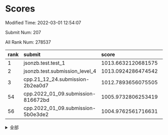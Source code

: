 # Scores

Modified Time: 2022-03-01 12:54:07

Submit Num: 207

All Rank Num: 278537

| rank |               submit               |       score        |       sigma        | pk_num |
| :--- | :--------------------------------- | :----------------- | :----------------- | :----- |
| 1    | jsonzb.test.test_1                 | 1013.6632120681575 | 0.7904086462426824 | 5378   |
| 2    | jsonzb.test.submission_level_4     | 1013.0924286474542 | 0.8202094455653763 | 5382   |
| 3    | cpp.21_12_24.submission-2b2ea0d7   | 1012.7893656075505 | 0.7832023283898781 | 5382   |
| 54   | cpp.2022_01_09.submission-816672bd | 1005.9732806253419 | 0.7064173317721661 | 5382   |
| 56   | cpp.2022_01_09.submission-5b0e3de2 | 1004.9762561716631 | 0.71600135138245   | 5384   |


<details>
<summary>全部</summary>

| rank |                 submit                 |       score        |       sigma        | pk_num |
| :--- | :------------------------------------- | :----------------- | :----------------- | :----- |
| 1    | jsonzb.test.test_1                     | 1013.6632120681575 | 0.7904086462426824 | 5378   |
| 2    | jsonzb.test.submission_level_4         | 1013.0924286474542 | 0.8202094455653763 | 5382   |
| 3    | cpp.21_12_24.submission-2b2ea0d7       | 1012.7893656075505 | 0.7832023283898781 | 5382   |
| 4    | gobigger.level_3.submission_level_3_29 | 1012.039874155612  | 0.7889507240260257 | 5382   |
| 5    | gobigger.level_3.submission_level_3_25 | 1011.555070924014  | 0.7714881168863591 | 5387   |
| 6    | gobigger.level_3.submission_level_3_2  | 1011.4588259276154 | 0.7857418980559062 | 5378   |
| 7    | gobigger.level_3.submission_level_3_18 | 1011.2466916648702 | 0.7592549772707482 | 5380   |
| 8    | gobigger.level_3.submission_level_3_24 | 1011.2269047687553 | 0.7724706176606563 | 5379   |
| 9    | gobigger.level_3.submission_level_3_5  | 1011.1089356666623 | 0.7915159742401165 | 5381   |
| 10   | gobigger.level_3.submission_level_3_10 | 1011.0958356112938 | 0.7673151007188507 | 5387   |
| 11   | gobigger.level_3.submission_level_3_43 | 1011.0937150446878 | 0.7861347815368744 | 5383   |
| 12   | gobigger.level_3.submission_level_3_7  | 1011.0229988629585 | 0.7739194251532929 | 5381   |
| 13   | gobigger.level_3.submission_level_3_15 | 1010.924697951805  | 0.7898633244240139 | 5385   |
| 14   | gobigger.level_3.submission_level_3_44 | 1010.8815193996641 | 0.7566910705106674 | 5385   |
| 15   | gobigger.level_3.submission_level_3_27 | 1010.8461545528193 | 0.761236809506187  | 5383   |
| 16   | gobigger.level_3.submission_level_3_28 | 1010.802967034756  | 0.7900631038924922 | 5379   |
| 17   | gobigger.level_3.submission_level_3_13 | 1010.7559302272566 | 0.7790550358499642 | 5380   |
| 18   | gobigger.level_3.submission_level_3_38 | 1010.7523026997693 | 0.7663260135187328 | 5380   |
| 19   | gobigger.level_3.submission_level_3_23 | 1010.6474079482138 | 0.7515456075854294 | 5382   |
| 20   | gobigger.level_3.submission_level_3_48 | 1010.570379843628  | 0.7582684551845839 | 5381   |
| 21   | gobigger.level_3.submission_level_3_1  | 1010.5183579215325 | 0.7515050430168508 | 5382   |
| 22   | gobigger.level_3.submission_level_3_42 | 1010.4784959880177 | 0.7747412581371687 | 5381   |
| 23   | gobigger.level_3.submission_level_3_34 | 1010.4543867471707 | 0.7350537901763347 | 5382   |
| 24   | gobigger.level_3.submission_level_3_14 | 1010.2836602353215 | 0.7688925901707306 | 5385   |
| 25   | gobigger.level_3.submission_level_3_4  | 1010.2213903374702 | 0.7639627679384177 | 5380   |
| 26   | gobigger.level_3.submission_level_3_39 | 1010.1810619047493 | 0.7409727884096223 | 5386   |
| 27   | gobigger.level_3.submission_level_3_12 | 1010.1188719829805 | 0.730461053247384  | 5384   |
| 28   | gobigger.level_3.submission_level_3_41 | 1010.1080762878689 | 0.7484585024423659 | 5383   |
| 29   | gobigger.level_3.submission_level_3_40 | 1010.0812357858993 | 0.7551670284082773 | 5384   |
| 30   | gobigger.level_3.submission_level_3_33 | 1010.0125909258312 | 0.7781318063729183 | 5388   |
| 31   | gobigger.level_3.submission_level_3_36 | 1009.8392903518225 | 0.7605788945976385 | 5383   |
| 32   | gobigger.level_3.submission_level_3_35 | 1009.7450285441092 | 0.7578051810088667 | 5381   |
| 33   | gobigger.level_3.submission_level_3_16 | 1009.7367829809936 | 0.7769645142410896 | 5387   |
| 34   | gobigger.level_3.submission_level_3_6  | 1009.7008075673918 | 0.7361053419408567 | 5383   |
| 35   | gobigger.level_3.submission_level_3_17 | 1009.5895499559384 | 0.7495744714072123 | 5383   |
| 36   | gobigger.level_3.submission_level_3_32 | 1009.5809285718757 | 0.7471241802536075 | 5384   |
| 37   | gobigger.level_3.submission_level_3_46 | 1009.5708583512677 | 0.7580628682607691 | 5384   |
| 38   | gobigger.level_3.submission_level_3_49 | 1009.5509001873722 | 0.7620355145362929 | 5383   |
| 39   | gobigger.level_3.submission_level_3_31 | 1009.4097254087749 | 0.7332459391934121 | 5381   |
| 40   | gobigger.level_3.submission_level_3_19 | 1009.4094640416248 | 0.742101182548908  | 5380   |
| 41   | gobigger.level_3.submission_level_3_47 | 1009.3449092106842 | 0.7462830118246939 | 5379   |
| 42   | gobigger.level_3.submission_level_3_37 | 1009.3266930744157 | 0.7454493743281582 | 5382   |
| 43   | gobigger.level_3.submission_level_3_30 | 1009.2924551337467 | 0.7549502123599052 | 5378   |
| 44   | gobigger.level_3.submission_level_3_0  | 1009.268064880139  | 0.7622938007762706 | 5386   |
| 45   | gobigger.level_3.submission_level_3_9  | 1009.243853016896  | 0.7467472125769296 | 5389   |
| 46   | gobigger.level_3.submission_level_3_20 | 1009.1398430941924 | 0.7567839734646306 | 5384   |
| 47   | gobigger.level_3.submission_level_3_45 | 1009.0433681679502 | 0.7593479437221637 | 5378   |
| 48   | gobigger.level_3.submission_level_3_8  | 1008.8177448019502 | 0.747680504686517  | 5382   |
| 49   | gobigger.level_3.submission_level_3_11 | 1008.8163055622784 | 0.7666820591723775 | 5382   |
| 50   | gobigger.level_3.submission_level_3_22 | 1008.7628058865844 | 0.7546987048745915 | 5377   |
| 51   | gobigger.level_3.submission_level_3_3  | 1008.5565395508578 | 0.7553387947205237 | 5384   |
| 52   | gobigger.level_3.submission_level_3_26 | 1008.549254339073  | 0.7207803804768804 | 5384   |
| 53   | gobigger.level_3.submission_level_3_21 | 1008.079074207436  | 0.7424888509000246 | 5382   |
| 54   | cpp.2022_01_09.submission-816672bd     | 1005.9732806253419 | 0.7064173317721661 | 5382   |
| 55   | gobigger.level_1.submission_level_1_5  | 1005.2345333323427 | 0.7358988198212637 | 5383   |
| 56   | cpp.2022_01_09.submission-5b0e3de2     | 1004.9762561716631 | 0.71600135138245   | 5384   |
| 57   | gobigger.level_1.submission_level_1_43 | 1004.8757091668127 | 0.7312680301992307 | 5383   |
| 58   | gobigger.level_1.submission_level_1_8  | 1004.8222339083726 | 0.7143855860531535 | 5384   |
| 59   | gobigger.level_1.submission_level_1_7  | 1004.6233006673561 | 0.7093964296925629 | 5383   |
| 60   | gobigger.level_1.submission_level_1_36 | 1004.3034347641897 | 0.7107535140478016 | 5384   |
| 61   | gobigger.level_1.submission_level_1_14 | 1004.273336037032  | 0.7199412268210621 | 5381   |
| 62   | gobigger.level_1.submission_level_1_39 | 1004.2300235730497 | 0.7212654282951577 | 5381   |
| 63   | gobigger.level_1.submission_level_1_48 | 1004.2212770159475 | 0.7193580438964058 | 5386   |
| 64   | gobigger.level_1.submission_level_1_26 | 1004.0608268058662 | 0.7064375113938389 | 5388   |
| 65   | gobigger.level_1.submission_level_1_33 | 1004.0491627457426 | 0.7291082860399068 | 5385   |
| 66   | gobigger.level_1.submission_level_1_16 | 1004.0170722625558 | 0.7190004762030707 | 5389   |
| 67   | gobigger.level_1.submission_level_1_17 | 1003.907791339867  | 0.7126140030693733 | 5384   |
| 68   | gobigger.level_1.submission_level_1_19 | 1003.8634905163002 | 0.7188956289732134 | 5383   |
| 69   | gobigger.level_1.submission_level_1_13 | 1003.811390241496  | 0.7124520769531365 | 5382   |
| 70   | gobigger.level_1.submission_level_1_1  | 1003.8067177289304 | 0.7283286911891096 | 5382   |
| 71   | gobigger.level_1.submission_level_1_31 | 1003.7992968598651 | 0.706135452700805  | 5382   |
| 72   | gobigger.level_1.submission_level_1_24 | 1003.7383184376271 | 0.7281706530928285 | 5388   |
| 73   | gobigger.level_1.submission_level_1_37 | 1003.6672862679543 | 0.7159350429270628 | 5382   |
| 74   | gobigger.level_1.submission_level_1_12 | 1003.6621829269526 | 0.7159001723011551 | 5386   |
| 75   | gobigger.level_1.submission_level_1_6  | 1003.597838026749  | 0.7086047048938628 | 5384   |
| 76   | gobigger.level_1.submission_level_1_28 | 1003.5528732649019 | 0.7091568949954802 | 5387   |
| 77   | gobigger.level_1.submission_level_1_9  | 1003.5520033273268 | 0.715178747955771  | 5383   |
| 78   | gobigger.level_1.submission_level_1_20 | 1003.4800149151134 | 0.7182603780179179 | 5383   |
| 79   | gobigger.level_1.submission_level_1_47 | 1003.4743985655412 | 0.7145669305591139 | 5383   |
| 80   | gobigger.level_1.submission_level_1_35 | 1003.4533100172526 | 0.7231705870573462 | 5377   |
| 81   | gobigger.level_1.submission_level_1_32 | 1003.2883161906528 | 0.7272426584171533 | 5380   |
| 82   | gobigger.level_1.submission_level_1_38 | 1003.273161541205  | 0.7186341682357837 | 5382   |
| 83   | gobigger.level_1.submission_level_1_3  | 1003.2658529225013 | 0.726988304803851  | 5384   |
| 84   | gobigger.level_1.submission_level_1_34 | 1003.2232430296525 | 0.7213293331924171 | 5386   |
| 85   | gobigger.level_1.submission_level_1_30 | 1003.2141472192505 | 0.7173098697946356 | 5383   |
| 86   | gobigger.level_1.submission_level_1_46 | 1003.1348055246231 | 0.7116563182168092 | 5388   |
| 87   | gobigger.level_1.submission_level_1_11 | 1003.1274726158988 | 0.7200947006133138 | 5385   |
| 88   | gobigger.level_1.submission_level_1_25 | 1003.0784431454745 | 0.7194401668993392 | 5384   |
| 89   | gobigger.level_1.submission_level_1_29 | 1003.0688249375444 | 0.71415309784763   | 5391   |
| 90   | gobigger.level_1.submission_level_1_49 | 1003.0146965573587 | 0.7188759242788254 | 5381   |
| 91   | gobigger.level_1.submission_level_1_15 | 1002.922862725268  | 0.7224175941853814 | 5383   |
| 92   | gobigger.level_1.submission_level_1_23 | 1002.8773330681896 | 0.7112694619514951 | 5386   |
| 93   | gobigger.level_1.submission_level_1_41 | 1002.825981680844  | 0.7178180410644457 | 5383   |
| 94   | gobigger.level_1.submission_level_1_0  | 1002.7896690030944 | 0.7119573746760166 | 5384   |
| 95   | gobigger.level_1.submission_level_1_18 | 1002.7455334689166 | 0.7200591585692602 | 5384   |
| 96   | gobigger.level_1.submission_level_1_2  | 1002.721043432876  | 0.7149540669385501 | 5384   |
| 97   | gobigger.level_1.submission_level_1_22 | 1002.7025230030524 | 0.7138657453343754 | 5379   |
| 98   | gobigger.level_1.submission_level_1_10 | 1002.7015452086666 | 0.7195951467560651 | 5379   |
| 99   | gobigger.level_1.submission_level_1_21 | 1002.5606805153341 | 0.7194369033944806 | 5382   |
| 100  | gobigger.level_1.submission_level_1_45 | 1002.3755385168088 | 0.7132403473652579 | 5383   |
| 101  | gobigger.level_1.submission_level_1_44 | 1002.2191801153377 | 0.7093507863468538 | 5386   |
| 102  | gobigger.level_1.submission_level_1_42 | 1002.1909141315141 | 0.7294886183518333 | 5383   |
| 103  | gobigger.level_1.submission_level_1_4  | 1002.092164862322  | 0.7192349318559788 | 5382   |
| 104  | gobigger.level_1.submission_level_1_27 | 1002.0194755214002 | 0.7196513652454662 | 5386   |
| 105  | gobigger.level_1.submission_level_1_40 | 1001.2444619756775 | 0.7137589673978769 | 5387   |
| 106  | gobigger.random.submission_random_30   | 997.3560242054566  | 0.7019494292549012 | 5380   |
| 107  | gobigger.random.submission_random_19   | 997.3473011236132  | 0.7291030849515532 | 5381   |
| 108  | gobigger.random.submission_random_39   | 997.1043418194188  | 0.711453835390558  | 5383   |
| 109  | gobigger.random.submission_random_24   | 996.9499896494622  | 0.7050092630888088 | 5379   |
| 110  | gobigger.random.submission_random_37   | 996.7598494251696  | 0.6981006936796441 | 5386   |
| 111  | gobigger.random.submission_random_38   | 996.6720667820994  | 0.7183794774878024 | 5379   |
| 112  | gobigger.random.submission_random_33   | 996.6327326880802  | 0.714525964627763  | 5379   |
| 113  | gobigger.random.submission_random_25   | 996.5193589152991  | 0.7154747624956399 | 5387   |
| 114  | gobigger.random.submission_random_47   | 996.4605623181507  | 0.7240061139479239 | 5382   |
| 115  | gobigger.random.submission_random_36   | 996.4300392773927  | 0.7097962417667611 | 5381   |
| 116  | gobigger.random.submission_random_20   | 996.3893969907642  | 0.7274368098996005 | 5386   |
| 117  | gobigger.random.submission_random_45   | 996.3428466399348  | 0.7011656385990772 | 5383   |
| 118  | gobigger.random.submission_random_49   | 996.3187446486266  | 0.6990120082432162 | 5378   |
| 119  | gobigger.random.submission_random_40   | 996.2957263496291  | 0.7098395018988887 | 5380   |
| 120  | gobigger.random.submission_random_31   | 996.2271642149558  | 0.7310037610005685 | 5387   |
| 121  | gobigger.random.submission_random_27   | 996.2097680745119  | 0.7173720147846926 | 5379   |
| 122  | gobigger.random.submission_random_5    | 996.204897826379   | 0.6971605959801704 | 5383   |
| 123  | gobigger.random.submission_random_28   | 996.1428584360339  | 0.7210885115463036 | 5382   |
| 124  | gobigger.random.submission_random_16   | 996.1336008310872  | 0.7165294362297879 | 5382   |
| 125  | gobigger.random.submission_random_12   | 996.1074792737691  | 0.7125472563773884 | 5385   |
| 126  | gobigger.random.submission_random_48   | 996.0995098244493  | 0.7083390917310836 | 5383   |
| 127  | gobigger.random.submission_random_2    | 996.0891676912046  | 0.7192701315887001 | 5385   |
| 128  | gobigger.random.submission_random_1    | 996.0446199047916  | 0.713691653276753  | 5387   |
| 129  | gobigger.random.submission_random_35   | 995.9597224415688  | 0.7053309709921233 | 5386   |
| 130  | gobigger.random.submission_random_34   | 995.9030106870937  | 0.7244970709568125 | 5381   |
| 131  | gobigger.random.submission_random_7    | 995.8492239208551  | 0.712900553161965  | 5377   |
| 132  | gobigger.random.submission_random_0    | 995.8030566345158  | 0.6948999510545428 | 5382   |
| 133  | gobigger.random.submission_random_15   | 995.7747001911872  | 0.7185127910363043 | 5384   |
| 134  | gobigger.random.submission_random_22   | 995.7404415747867  | 0.7087970535212537 | 5382   |
| 135  | gobigger.random.submission_random_9    | 995.6994796341945  | 0.7109504840750478 | 5380   |
| 136  | gobigger.random.submission_random_26   | 995.6919279464182  | 0.7010929551816732 | 5383   |
| 137  | gobigger.random.submission_random_42   | 995.6901540343499  | 0.7157281248781397 | 5384   |
| 138  | gobigger.random.submission_random_4    | 995.6007011923755  | 0.7242063969734535 | 5379   |
| 139  | gobigger.random.submission_random_17   | 995.5786372047867  | 0.7249479933666865 | 5377   |
| 140  | gobigger.random.submission_random_18   | 995.5303785551399  | 0.7208866562812364 | 5383   |
| 141  | gobigger.random.submission_random_23   | 995.3908079040556  | 0.713891149541444  | 5383   |
| 142  | gobigger.random.submission_random_41   | 995.3204045718079  | 0.7122651851326167 | 5378   |
| 143  | gobigger.random.submission_random_32   | 995.2706763175358  | 0.7185500332941768 | 5384   |
| 144  | gobigger.random.submission_random_13   | 995.2688216548598  | 0.7202814112980659 | 5377   |
| 145  | gobigger.random.submission_random_44   | 995.1471379438658  | 0.7039025768902158 | 5383   |
| 146  | gobigger.random.submission_random_29   | 995.1417198653264  | 0.7164425179482397 | 5382   |
| 147  | gobigger.random.submission_random_8    | 995.0869983276418  | 0.7197885196030691 | 5381   |
| 148  | gobigger.random.submission_random_10   | 994.9912380029768  | 0.7083705527573156 | 5383   |
| 149  | gobigger.random.submission_random_43   | 994.9247692057131  | 0.7183557307659295 | 5381   |
| 150  | gobigger.random.submission_random_46   | 994.7687101856093  | 0.7219532101195558 | 5380   |
| 151  | gobigger.random.submission_random_6    | 994.7230414108739  | 0.7311758693378104 | 5382   |
| 152  | gobigger.random.submission_random_21   | 994.6906194113659  | 0.7309864528393992 | 5381   |
| 153  | gobigger.random.submission_random_11   | 994.6876940563732  | 0.7341695189965056 | 5381   |
| 154  | gobigger.random.submission_random_14   | 994.4937574018587  | 0.7240810253584379 | 5383   |
| 155  | gobigger.random.submission_random_3    | 994.2792738928215  | 0.7116326357952701 | 5382   |
| 156  | gobigger.level_2.submission_level_2_37 | 993.840291470367   | 0.7204066483723606 | 5380   |
| 157  | gobigger.level_2.submission_level_2_14 | 993.8200132078307  | 0.7472475589679762 | 5380   |
| 158  | gobigger.level_2.submission_level_2_40 | 993.7428347673441  | 0.730661611842329  | 5374   |
| 159  | gobigger.level_2.submission_level_2_22 | 993.6265294572696  | 0.7398606298832107 | 5383   |
| 160  | gobigger.level_2.submission_level_2_6  | 993.5828634591506  | 0.7364825947990387 | 5383   |
| 161  | gobigger.level_2.submission_level_2_25 | 993.514229675969   | 0.73554158022247   | 5384   |
| 162  | gobigger.level_2.submission_level_2_2  | 993.2292258346432  | 0.7312086534388367 | 5379   |
| 163  | gobigger.level_2.submission_level_2_5  | 993.1760060032733  | 0.7426654360463584 | 5379   |
| 164  | gobigger.level_2.submission_level_2_44 | 993.1478566126459  | 0.734790828227844  | 5379   |
| 165  | gobigger.level_2.submission_level_2_31 | 992.99286035273    | 0.7421305481821124 | 5381   |
| 166  | gobigger.level_2.submission_level_2_3  | 992.9412335409969  | 0.7323833301771353 | 5379   |
| 167  | gobigger.level_2.submission_level_2_33 | 992.9099159807612  | 0.7522062454165371 | 5379   |
| 168  | gobigger.level_2.submission_level_2_11 | 992.9032514525878  | 0.7185161640657276 | 5382   |
| 169  | gobigger.level_2.submission_level_2_28 | 992.8685610457867  | 0.7464115301223572 | 5382   |
| 170  | gobigger.level_2.submission_level_2_48 | 992.8388062481575  | 0.7438510354991661 | 5383   |
| 171  | gobigger.level_2.submission_level_2_10 | 992.7094929107302  | 0.7293849842537367 | 5375   |
| 172  | gobigger.level_2.submission_level_2_15 | 992.6003769830897  | 0.7306739360843366 | 5384   |
| 173  | gobigger.level_2.submission_level_2_21 | 992.5627145009835  | 0.7496323107398464 | 5379   |
| 174  | gobigger.level_2.submission_level_2_32 | 992.4940541764216  | 0.7667442026239193 | 5379   |
| 175  | gobigger.level_2.submission_level_2_38 | 992.2786176120634  | 0.7520969827412407 | 5381   |
| 176  | gobigger.level_2.submission_level_2_20 | 992.2400666801907  | 0.7386332061169537 | 5381   |
| 177  | gobigger.level_2.submission_level_2_7  | 992.1523554636948  | 0.7527493660205643 | 5383   |
| 178  | gobigger.level_2.submission_level_2_4  | 992.1505771319808  | 0.7572596839571365 | 5383   |
| 179  | gobigger.level_2.submission_level_2_16 | 992.0215192966833  | 0.736027462975335  | 5381   |
| 180  | gobigger.level_2.submission_level_2_42 | 992.0045594132064  | 0.7542021376610831 | 5382   |
| 181  | gobigger.level_2.submission_level_2_30 | 991.9447756198903  | 0.7638338073131036 | 5384   |
| 182  | gobigger.level_2.submission_level_2_18 | 991.9067861963891  | 0.7617160647092689 | 5387   |
| 183  | gobigger.level_2.submission_level_2_49 | 991.8479532321686  | 0.7350857127566839 | 5382   |
| 184  | gobigger.level_2.submission_level_2_8  | 991.7285652528503  | 0.747302224909164  | 5386   |
| 185  | gobigger.level_2.submission_level_2_34 | 991.67134365107    | 0.7405244862396838 | 5378   |
| 186  | gobigger.level_2.submission_level_2_27 | 991.6455651860967  | 0.7529004867757305 | 5385   |
| 187  | gobigger.level_2.submission_level_2_12 | 991.5276647724946  | 0.7716774271552242 | 5381   |
| 188  | gobigger.level_2.submission_level_2_41 | 991.506544073189   | 0.7597424818512476 | 5386   |
| 189  | gobigger.level_2.submission_level_2_0  | 991.4899630549963  | 0.767403322960497  | 5382   |
| 190  | gobigger.level_2.submission_level_2_43 | 991.4400194052929  | 0.7730878451333093 | 5380   |
| 191  | gobigger.level_2.submission_level_2_39 | 991.4309365600611  | 0.7492678508072874 | 5378   |
| 192  | gobigger.level_2.submission_level_2_35 | 991.3278542584204  | 0.7568960670464213 | 5380   |
| 193  | gobigger.level_2.submission_level_2_24 | 991.2531897747556  | 0.7455138105874463 | 5376   |
| 194  | gobigger.level_2.submission_level_2_9  | 991.2500861311275  | 0.7367021626474362 | 5384   |
| 195  | gobigger.level_2.submission_level_2_17 | 991.1569017381815  | 0.774613002327586  | 5382   |
| 196  | gobigger.level_2.submission_level_2_36 | 990.9710537795316  | 0.7619161379451509 | 5382   |
| 197  | gobigger.level_2.submission_level_2_47 | 990.9180628667503  | 0.7605371704807697 | 5388   |
| 198  | gobigger.level_2.submission_level_2_23 | 990.854249057187   | 0.7526844356655067 | 5385   |
| 199  | gobigger.level_2.submission_level_2_46 | 990.758584402497   | 0.750094173383126  | 5380   |
| 200  | gobigger.level_2.submission_level_2_29 | 990.5805523417351  | 0.7854644246305291 | 5381   |
| 201  | gobigger.level_2.submission_level_2_45 | 990.4606028356098  | 0.7761074098979109 | 5381   |
| 202  | gobigger.level_2.submission_level_2_1  | 990.3312700734497  | 0.7610744622362141 | 5381   |
| 203  | gobigger.level_2.submission_level_2_26 | 990.2792645771742  | 0.7648767336919652 | 5384   |
| 204  | gobigger.level_2.submission_level_2_13 | 989.817657280371   | 0.7795160460123058 | 5379   |
| 205  | gobigger.level_2.submission_level_2_19 | 989.5164824574398  | 0.7837834565252346 | 5381   |
| 206  | gobigger.none.submission_none_0        | 977.4270222989772  | 1.3508735559829708 | 5383   |
| 207  | gobigger.none.submission_none_1        | 974.9805662280294  | 1.5566695168954152 | 5384   |

</details>